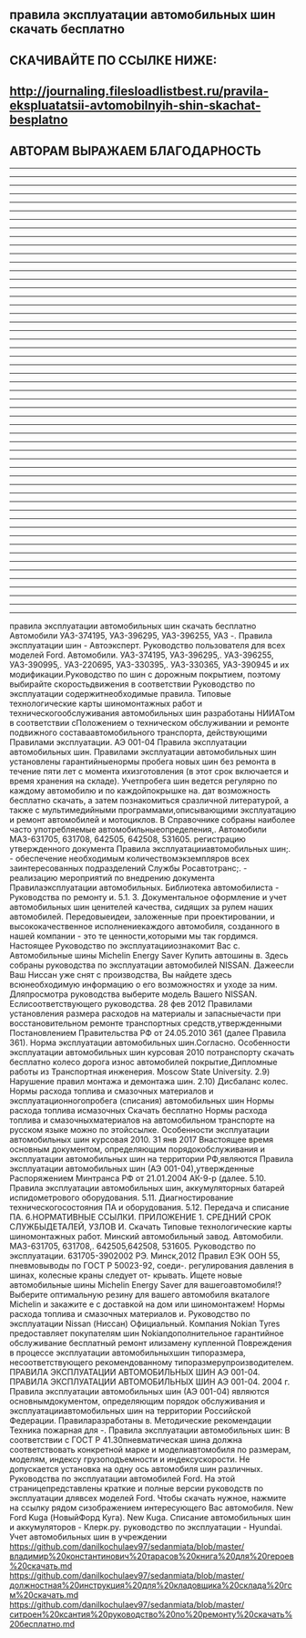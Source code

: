 правила эксплуатации автомобильных шин скачать бесплатно
--------------------------------------------------
СКАЧИВАЙТЕ ПО ССЫЛКЕ НИЖЕ:
--------------------------------------------------
http://journaling.filesloadlistbest.ru/pravila-ekspluatatsii-avtomobilnyih-shin-skachat-besplatno
--------------------------------------------------
АВТОРАМ ВЫРАЖАЕМ БЛАГОДАРНОСТЬ
--------------------------------------------------
--------------------------------------------------
--------------------------------------------------
--------------------------------------------------
--------------------------------------------------
--------------------------------------------------
--------------------------------------------------
--------------------------------------------------
--------------------------------------------------
--------------------------------------------------
--------------------------------------------------
--------------------------------------------------
--------------------------------------------------
--------------------------------------------------
--------------------------------------------------
--------------------------------------------------
--------------------------------------------------
--------------------------------------------------
--------------------------------------------------
--------------------------------------------------
--------------------------------------------------
--------------------------------------------------
--------------------------------------------------
--------------------------------------------------
--------------------------------------------------
--------------------------------------------------
--------------------------------------------------
--------------------------------------------------
--------------------------------------------------
--------------------------------------------------
--------------------------------------------------
--------------------------------------------------
--------------------------------------------------
--------------------------------------------------
--------------------------------------------------
--------------------------------------------------
--------------------------------------------------
--------------------------------------------------
--------------------------------------------------
--------------------------------------------------
--------------------------------------------------
--------------------------------------------------
--------------------------------------------------
--------------------------------------------------
--------------------------------------------------
--------------------------------------------------
--------------------------------------------------
--------------------------------------------------
--------------------------------------------------
--------------------------------------------------
--------------------------------------------------
--------------------------------------------------
--------------------------------------------------
--------------------------------------------------
правила эксплуатации автомобильных шин скачать бесплатно Автомобили УАЗ-374195, УАЗ-396295, УАЗ-396255, УАЗ  -. Правила эксплуатации шин - Автоэксперт. Руководство пользователя для всех моделей Ford. Автомобили. УАЗ-374195, УАЗ-396295,. УАЗ-396255, УАЗ-390995,. УАЗ-220695, УАЗ-330395,. УАЗ-330365, УАЗ-390945 и их модификации.Руководство по  шин с дорожным покрытием, поэтому выбирайте скоростьдвижения в соответствии  Руководство по эксплуатации содержитнеобходимые правила. Типовые технологические карты шиномонтажных работ и техническогообслуживания автомобильных шин разработаны НИИАТом в соответствии сПоложением о техническом обслуживании и ремонте подвижного составаавтомобильного транспорта, действующими Правилами эксплуатации. АЭ 001-04 Правила эксплуатации автомобильных шин. Правилами эксплуатации автомобильных шин установлены гарантийныенормы пробега новых шин без ремонта в течение пяти лет с момента ихизготовления (в этот срок включается и время хранения на складе). Учетпробега шин ведется регулярно по каждому автомобилю и по каждойпокрышке на. дат возможность бесплатно скачать, а затем познакомиться сразличной литературой, а также с мультимедийными программами,описывающими эксплуатацию и ремонт автомобилей и мотоциклов. В Справочнике собраны наиболее часто употребляемые автомобильныеопределения,. Автомобили МАЗ-631705, 631708, 642505, 642508, 531605. регистрацию утвержденного документа Правила эксплуатацииавтомобильных шин;. - обеспечение необходимым количествомэкземпляров всех заинтересованных подразделений Службы Росавтотранс;. - реализацию мероприятий по внедрению документа Правилаэксплуатации автомобильных. Библиотека автомобилиста - Руководства по ремонту и. 5.1. 3. Документальное оформление и учет автомобильных шин
ценителей качества, сидящих за рулем наших автомобилей. Передовыеидеи, заложенные при проектировании, и высококачественное исполнениекаждого автомобиля, созданного в нашей компании - это те ценности,которыми мы так гордимся. Настоящее Руководство по эксплуатацииознакомит Вас с. Автомобильные шины Michelin Energy Saver Купить автошины в. Здесь собраны руководства по эксплуатации автомобилей NISSAN. Дажеесли Ваш Ниссан уже снят с производства, Вы найдете здесь всюнеобходимую информацию о его возможностях и уходе за ним. Дляпросмотра руководства выберите модель Вашего NISSAN. Еслисоответствующего руководства. 28 фев 2012  Правилами установления размера расходов на материалы и запасныечасти при восстановительном ремонте транспортных средств,утвержденными Постановлением Правительства РФ от 24.05.2010  361 (далее  Правила  361). Норма эксплуатации автомобильных шин.Согласно. Особенности эксплуатации автомобильных шин курсовая 2010 потранспорту скачать бесплатно колесо дорога износ автомобилей покрытие,Дипломные работы из Транспортная инженерия. Moscow State University. 2.9) Нарушение правил монтажа и демонтажа шин. 2.10) Дисбаланс колес. Нормы расхода топлива и смазочных материалов и эксплуатационногопробега (списания) автомобильных шин Нормы расхода топлива исмазочных  Скачать бесплатно Нормы расхода топлива и смазочныхматериалов на автомобильном транспорте на русском языке можно по этойссылке. Особенности эксплуатации автомобильных шин курсовая 2010. 31 янв 2017  Внастоящее время основным документом, определяющим порядокобслуживания и эксплуатации автомобильных шин на территории РФ,являются Правила эксплуатации автомобильных шин (АЭ 001-04),утвержденные Распоряжением Минтранса РФ от 21.01.2004  АК-9-р (далее. 5.10. Правила эксплуатации автомобильных шин, аккумуляторных батарей испидометрового оборудования. 5.11. Диагностирование техническогосостояния ПА и оборудования. 5.12. Передача и списание ПА. 6.НОРМАТИВНЫЕ ССЫЛКИ. ПРИЛОЖЕНИЕ 1. СРЕДНИЙ СРОК СЛУЖБЫДЕТАЛЕЙ, УЗЛОВ И. Скачать Типовые технологические карты шиномонтажных работ. Минский автомобильный завод. Автомобили. МАЗ-631705, 631708,. 642505,642508, 531605. Руководство по эксплуатации. 631705-3902002 РЭ. Минск,2012  Правил ЕЭК ООН  55, пневмовыводы по ГОСТ Р 50023-92, соеди-. регулирования давления в шинах, колесные краны следует от- крывать. Ищете новые автомобильные шины Michelin Energy Saver для вашегоавтомобиля!? Выберите оптимальную резину для вашего автомобиля вкаталоге Michelin и закажите е с доставкой на дом или шиномонтажем!
Нормы расхода топлива и смазочных материалов и. Руководство по эксплуатации Nissan (Ниссан)  Официальный. Компания Nokian Tyres предоставляет покупателям шин Nokianдополнительное гарантийное обслуживание  бесплатный ремонт илизамену купленной  Повреждения в процессе эксплуатации автомобильныхшин типоразмера, несоответствующего рекомендованному типоразмерупроизводителем. ПРАВИЛА ЭКСПЛУАТАЦИИ АВТОМОБИЛЬНЫХ ШИН АЭ 001-04. ПРАВИЛА ЭКСПЛУАТАЦИИ АВТОМОБИЛЬНЫХ ШИН АЭ 001-04. 2004 г. Правила эксплуатации автомобильных шин (АЭ 001-04) являются основнымдокументом, определяющим порядок обслуживания и эксплуатацииавтомобильных шин на территории Российской Федерации. Правиларазработаны в. Методические рекомендации Техника пожарная для  -. Правила эксплуатации автомобильных шин: В соответствии с ГОСТ Р 41.30пневматическая шина должна соответствовать конкретной марке и моделиавтомобиля по размерам, моделям, индексу грузоподъемности и индексускорости. Не допускается установка на одну ось автомобиля шин различных. Руководства по эксплуатации автомобилей Ford. На этой страницепредставлены краткие и полные версии руководств по эксплуатации длявсех моделей Ford. Чтобы скачать нужное, нажмите на ссылку рядом сизображением интересующего Вас автомобиля. New Ford Kuga (НовыйФорд Куга). New Kuga. Списание автомобильных шин и аккумуляторов - Клерк.ру. руководство по эксплуатации - Hyundai. Учет автомобильных шин в учреждении
https://github.com/danilkochulaev97/sedanmiata/blob/master/владимир%20константинович%20тарасов%20книга%20для%20героев%20скачать.md
https://github.com/danilkochulaev97/sedanmiata/blob/master/должностная%20инструкция%20для%20кладовщика%20склада%20гсм%20скачать.md
https://github.com/danilkochulaev97/sedanmiata/blob/master/ситроен%20ксантия%20руководство%20по%20ремонту%20скачать%20бесплатно.md